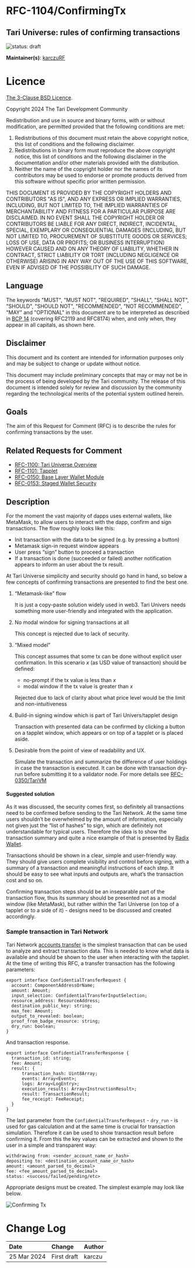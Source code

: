 # RFC-1104/ConfirmingTx

## Tari Universe: rules of confirming transactions

![status: draft](theme/images/status-draft.svg)

**Maintainer(s)**: [karczuRF](https://github.com/karczuRF)

# Licence

[ The 3-Clause BSD Licence](https://opensource.org/licenses/BSD-3-Clause).

Copyright 2024 The Tari Development Community

Redistribution and use in source and binary forms, with or without modification, are permitted provided that the
following conditions are met:

1. Redistributions of this document must retain the above copyright notice, this list of conditions and the following
   disclaimer.
2. Redistributions in binary form must reproduce the above copyright notice, this list of conditions and the following
   disclaimer in the documentation and/or other materials provided with the distribution.
3. Neither the name of the copyright holder nor the names of its contributors may be used to endorse or promote products
   derived from this software without specific prior written permission.

THIS DOCUMENT IS PROVIDED BY THE COPYRIGHT HOLDERS AND CONTRIBUTORS "AS IS", AND ANY EXPRESS OR IMPLIED WARRANTIES,
INCLUDING, BUT NOT LIMITED TO, THE IMPLIED WARRANTIES OF MERCHANTABILITY AND FITNESS FOR A PARTICULAR PURPOSE ARE
DISCLAIMED. IN NO EVENT SHALL THE COPYRIGHT HOLDER OR CONTRIBUTORS BE LIABLE FOR ANY DIRECT, INDIRECT, INCIDENTAL,
SPECIAL, EXEMPLARY OR CONSEQUENTIAL DAMAGES (INCLUDING, BUT NOT LIMITED TO, PROCUREMENT OF SUBSTITUTE GOODS OR
SERVICES; LOSS OF USE, DATA OR PROFITS; OR BUSINESS INTERRUPTION) HOWEVER CAUSED AND ON ANY THEORY OF LIABILITY,
WHETHER IN CONTRACT, STRICT LIABILITY OR TORT (INCLUDING NEGLIGENCE OR OTHERWISE) ARISING IN ANY WAY OUT OF THE USE OF
THIS SOFTWARE, EVEN IF ADVISED OF THE POSSIBILITY OF SUCH DAMAGE.

## Language

The keywords "MUST", "MUST NOT", "REQUIRED", "SHALL", "SHALL NOT", "SHOULD", "SHOULD NOT", "RECOMMENDED",
"NOT RECOMMENDED", "MAY" and "OPTIONAL" in this document are to be interpreted as described in
[BCP 14](https://tools.ietf.org/html/bcp14) (covering RFC2119 and RFC8174) when, and only when, they appear in all capitals, as
shown here.

## Disclaimer

This document and its content are intended for information purposes only and may be subject to change or update
without notice.

This document may include preliminary concepts that may or may not be in the process of being developed by the Tari
community. The release of this document is intended solely for review and discussion by the community regarding the
technological merits of the potential system outlined herein.

## Goals

The aim of this Request for Comment (RFC) is to describe the rules for confirming transactions by the user.

## Related Requests for Comment

- [RFC-1100: Tari Universe Overview](https://github.com/tari-project/rfcs/pull/134)
- [RFC-1101: Tapplet](https://github.com/tari-project/rfcs/pull/137)
- [RFC-0150: Base Layer Wallet Module](RFC-0150_Wallets.md)
- [RFC-0153: Staged Wallet Security](RFC-0153_StagedWalletSecurity.md)

## Description

For the moment the vast majority of dapps uses external wallets, like MetaMask, to allow users to interact with the dapp, confirm and sign transactions. The flow roughly looks like this:

- Init transaction with the data to be signed (e.g. by pressing a button)
- Metamask sign-in request window appears
- User press “sign” button to proceed a transaction
- If a transaction is done (succeeded or failed) another notification appears to inform an user about the tx result.

At Tari Universe simplicity and security should go hand in hand, so below a few concepts of confirming transactions are presented to find the best one.

1. “Metamask-like” flow

   It is just a copy-paste solution widely used in web3. Tari Univers needs something more user-friendly and integrated with the application.

2. No modal window for signing transactions at all

   This concept is rejected due to lack of security.

3. “Mixed model”

   This concept assumes that some tx can be done without explicit user confirmation. In this scenario _x_ (as USD value of transaction) should be defined:

   - no-prompt if the tx value is less than _x_
   - modal window if the tx value is greater than _x_

   Rejected due to lack of clarity about what price level would be the limit and non-intuitiveness

4. Build-in signing window which is part of Tari Univers/tapplet design

   Transaction with presented data can be confirmed by clicking a button on a tapplet window, which appears or on top of a tapplet or is placed aside.

5. Desirable from the point of view of readability and UX.

   Simulate the transaction and summarize the difference of user holdings in case the transaction is executed. It can be done with transaction dry-run before submitting it to a validator node. For more details see [RFC-0350/TariVM](https://rfc.tari.com/RFC-0350_TariVM)

#### Suggested solution

As it was discussed, the security comes first, so definitely all transactions need to be confirmed before sending to the Tari Network. At the same time users shouldn’t be overwhelmed by the amount of information, especially not given just the “list of hashes” to sign, which are definitely not understandable for typical users. Therefore the idea is to show the transaction summary and quite a nice example of that is presented by [Radix Wallet](https://www.radixdlt.com/wallet).

Transactions should be shown in a clear, simple and user-friendly way. They should give users complete visibility and control before signing, with a summary of a transaction and meaningful instructions of each step. It should be easy to see what inputs and outputs are, what’s the transaction cost and so on.

Confirming transaction steps should be an inseparable part of the transaction flow, thus its summary should be presented not as a modal window (like MetaMask), but rather within the Tari Universe (on top of a tapplet or to a side of it) - designs need to be discussed and created accordingly.

### Sample transaction in Tari Network

Tari Network [accounts transfer](https://github.com/tari-project/tari-dan/blob/86dd4f910e040cb98b118abaf66a5719b59c987f/applications/tari_dan_wallet_web_ui/src/api/hooks/useAccounts.tsx#L89) is the simplest transaction that can be used to analyze and extract transaction data. This is needed to know what data is available and should be shown to the user when interacting with the tapplet.
At the time of writing this RFC, a transfer transaction has the following parameters:

```
export interface ConfidentialTransferRequest {
  account: ComponentAddressOrName;
  amount: Amount;
  input_selection: ConfidentialTransferInputSelection;
  resource_address: ResourceAddress;
  destination_public_key: string;
  max_fee: Amount;
  output_to_revealed: boolean;
  proof_from_badge_resource: string;
  dry_run: boolean;
}
```

And transaction response.

```
export interface ConfidentialTransferResponse {
  transaction_id: string;
  fee: Amount;
  result: {
      transaction_hash: Uint8Array;
      events: Array<Event>;
      logs: Array<LogEntry>;
      execution_results: Array<InstructionResult>;
      result: TransactionResult;
      fee_receipt: FeeReceipt;
  }
}
```

The last parameter from the `ConfidentialTransferRequest` - `dry_run` - is used for gas calculation and at the same time is crucial for transaction simulation. Therefore it can be used to show transaction result before confirming it. From this the key values can be extracted and shown to the user in a simple and transparent way:

```
withdrawing from: <sender_account_name_or_hash>
depositing to: <destination_account_name_or_hash>
amount: <amount_parsed_to_decimal>
fee: <fee_amount_parsed_to_decimal>
status: <success/failed/pending/etc>
```

Appropriate designs must be created. The simplest example may look like below.

![Confirming Tx](./assets/confirm-tx.png)

# Change Log

| Date        | Change      | Author |
| :---------- | :---------- | :----- |
| 25 Mar 2024 | First draft | karczu |
